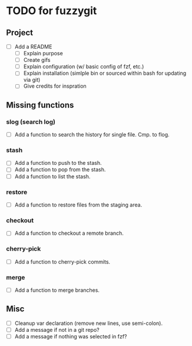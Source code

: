 # TODO for fuzzygit

## Project

* [ ] Add a README
  * [ ] Explain purpose
  * [ ] Create gifs
  * [ ] Explain configuration (w/ basic config of fzf, etc.)
  * [ ] Explain installation (simlple bin or sourced within bash for updating via git)
  * [ ] Give credits for inspration

## Missing functions

### slog (search log)

* [ ] Add a function to search the history for single file. Cmp. to flog.

### stash

* [ ] Add a function to push to the stash.
* [ ] Add a function to pop from the stash.
* [ ] Add a function to list the stash.

### restore

* [ ] Add a function to restore files from the staging area.

### checkout

* [ ] Add a function to checkout a remote branch.

### cherry-pick

* [ ] Add a function to cherry-pick commits.

### merge

* [ ] Add a function to merge branches.

## Misc

* [ ] Cleanup var declaration (remove new lines, use semi-colon).
* [ ] Add a message if not in a git repo?
* [ ] Add a message if nothing was selected in fzf?
